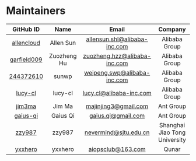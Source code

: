 # Maintainers

| GitHub ID | Name | Email| Company |
|:---:| :----:| :---:|:--:|
|[allencloud](https://github.com/allencloud)|Allen Sun|allensun.shl@alibaba-inc.com| Alibaba Group|
|[garfield009](https://github.com/garfield009)|Zuozheng Hu|zuozheng.hzz@alibaba-inc.com| Alibaba Group |
|[244372610](https://github.com/244372610)|sunwp|weipeng.swp@alibaba-inc.com| Alibaba Group |
|[lucy-cl](https://github.com/lucy-cl)|lucy-cl|lucy.cl@alibaba-inc.com| Alibaba Group |
|[jim3ma](https://github.com/jim3ma)|Jim Ma|majinjing3@gmail.com| Ant Group |
|[gaius-qi](https://github.com/gaius-qi)|Gaius Qi|gaius.qi@gmail.com| Ant Group |
|[zzy987](https://github.com/zzy987)|zzy987|nevermind@sjtu.edu.cn| Shanghai Jiao Tong University |
|[yxxhero](https://github.com/yxxhero)|yxxhero|aiopsclub@163.com| Qunar |
